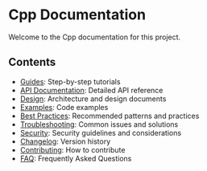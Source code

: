 # Cpp Documentation

Welcome to the Cpp documentation for this project.

## Contents

- [Guides](guides/): Step-by-step tutorials
- [API Documentation](api/): Detailed API reference
- [Design](design/): Architecture and design documents
- [Examples](examples/): Code examples
- [Best Practices](best_practices/): Recommended patterns and practices
- [Troubleshooting](troubleshooting/): Common issues and solutions
- [Security](security/): Security guidelines and considerations
- [Changelog](changelog/): Version history
- [Contributing](contributing/): How to contribute
- [FAQ](faq/): Frequently Asked Questions
